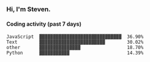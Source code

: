 ### Hi, I'm Steven.

#### Coding activity (past 7 days)
```
JavaScript  ▓▓▓▓▓▓▓▓▓▓▓▓▓▓▓▓▓▓▓▓▓▓▓▓▓▓▓▓▓▓  36.90%
Text        ▓▓▓▓▓▓▓▓▓▓▓▓▓▓▓▓▓▓▓▓▓▓▓▓        30.02%
other       ▓▓▓▓▓▓▓▓▓▓▓▓▓▓▓                 18.70%
Python      ▓▓▓▓▓▓▓▓▓▓▓                     14.39%
```
